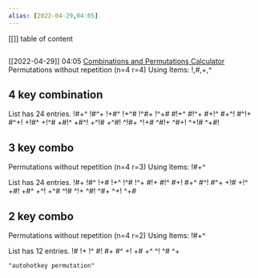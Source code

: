 ```yaml
---
alias: [2022-04-29,04:05]
---
```

[[]]
table of content
```toc
```

[[2022-04-29]] 04:05 [Combinations and Permutations Calculator](https://www.mathsisfun.com/combinatorics/combinations-permutations-calculator.html)
Permutations without repetition (n=4 r=4)
Using Items: !,#,+,^
## 4 key combination
List has 24 entries.
!#+^
!#^+
!+#^
!+^#
!^#+
!^+#
#!+^
#!^+
#+!^
#+^!
#^!+
#^+!
+!#^
+!^#
+#!^
+#^!
+^!#
+^#!
^!#+
^!+#
^#!+
^#+!
^+!#
^+#!
## 3 key combo
Permutations without repetition (n=4 r=3)
Using Items: !#+^

List has 24 entries.
!#+
!#^
!+#
!+^
!^#
!^+
#!+
#!^
#+!
#+^
#^!
#^+
+!#
+!^
+#!
+#^
+^!
+^#
^!#
^!+
^#!
^#+
^+!
^+#
## 2 key combo
Permutations without repetition (n=4 r=2)
Using Items: !#+^

List has 12 entries.
!#
!+
!^
#!
#+
#^
+!
+#
+^
^!
^#
^+
```query
"autohotkey permutation"
```